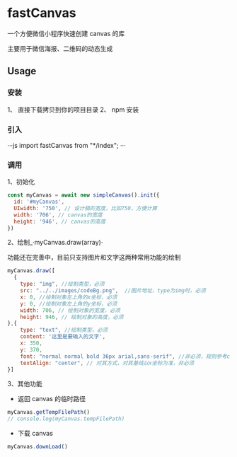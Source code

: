 # fastCanvas

一个方便微信小程序快速创建 canvas 的库

主要用于微信海报、二维码的动态生成

## Usage

### 安装

1、 直接下载拷贝到你的项目目录
2、 npm 安装

### 引入

···js
import fastCanvas from "\*/index";
···

### 调用

1、初始化

```js
const myCanvas = await new simpleCanvas().init({
  id: '#myCanvas',
  UIwidth: '750', // 设计稿的宽度，比如750，方便计算
  width: '706', // canvas的宽度
  height: '946', // canvas的高度
})
```

2、绘制\_·myCanvas.draw(array)·

功能还在完善中，目前只支持图片和文字这两种常用功能的绘制

```js
myCanvas.draw([
  {
    type: "img", //绘制类型，必须
    src: "../../images/codeBg.png",  //图片地址，type为img时，必须
    x: 0, //绘制对象左上角的x坐标，必须
    y: 0, //绘制对象左上角的y坐标，必须
    width: 706, // 绘制对象的宽度，必须
    height: 946, // 绘制对象的高度，必须
},{
    type: "text", //绘制类型，必须
    content: '这里是要输入的文字',
    x: 350,
    y: 370,
    font: "normal normal bold 36px arial,sans-serif", //非必须，规则参考css font属性
    textAlign: "center", // 对其方式，对其基线以x坐标为准，非必须
}]
```

3、其他功能

- 返回 canvas 的临时路径

```js
myCanvas.getTempFilePath()
// console.log(myCanvas.tempFilePath)
```

- 下载 canvas

```js
myCanvas.downLoad()
```
